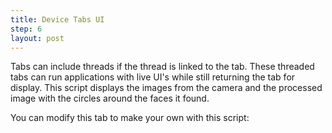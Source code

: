 ```yaml
---
title: Device Tabs UI
step: 6
layout: post
---
```


Tabs can include threads if the thread is linked to the tab. These threaded tabs can run applications with live UI's while still returning the tab for display. This script displays the images from the camera and the processed image with the circles around the faces it found. 

<script src="https://gist.github.com/madhephaestus/d0f5f61517249097a359.js"></script>

You can modify this tab to make your own with this script:

<script src="https://gist.github.com/madhephaestus/c399746171d7185a5c08.js"></script>
